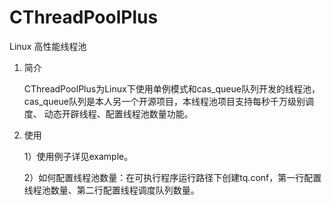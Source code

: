 # CThreadPoolPlus
Linux 高性能线程池

1. 简介

    CThreadPoolPlus为Linux下使用单例模式和cas_queue队列开发的线程池，cas_queue队列是本人另一个开源项目，本线程池项目支持每秒千万级别调度、
动态开辟线程、配置线程池数量功能。

2. 使用

    1）使用例子详见example。
    
    2）如何配置线程池数量：在可执行程序运行路径下创建tq.conf，第一行配置线程池数量、第二行配置线程调度队列数量。
